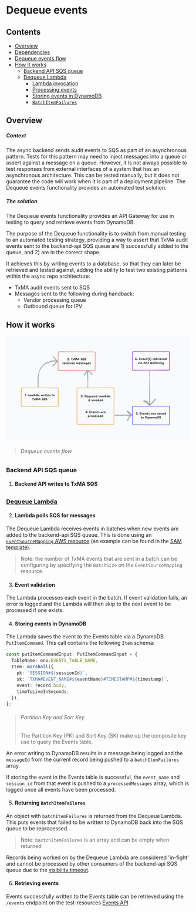# Dequeue events

## Contents
- [Overview](#overview)
- [Dependencies](#dependencies)
- [Dequeue events flow](#dequeue-events-flow)
- [How it works](#how-it-works)
  - [Backend API SQS queue](#backend-api-sqs-queue)
  - [Dequeue Lambda](#dequeue-lambda)
    - [Lambda invocation](#lambda-invocation)
    - [Processing events](#processing-events)
    - [Storing events in DynamoDB](#storing-events-in-dynamodb)
    - [`BatchItemFailures`](#batchitemfailures)

## Overview

##### Context

The async backend sends audit events to SQS as part of an asynchronous
pattern. Tests for this pattern may need to inject messages into a queue or
assert against a message on a queue. However, it is not always possible to test
responses from external interfaces of a system that has an asynchronous
architecture. This can be tested manually, but it does not guarantee the code
will work when it is part of a deployment pipeline. The Dequeue events
functionality provides an automated test solution.

##### The solution

The Dequeue events functionality provides an API Gateway for use in testing to
query and retrieve events from DynamoDB.

The purpose of the Dequeue functionality is to switch from manual testing to an automated
testing strategy, providing a way to assert that TxMA audit events sent to the
backend-api SQS queue are 1) successfully added to the queue, and 2) are in the
correct shape.

It achieves this by writing events to a database, so that they can later be
retrieved and tested against, adding the ability to test two existing
patterns within the async repo architecture:

- TxMA audit events sent to SQS
-  Messages sent to the following during handback:
    - Vendor processing queue
    - Outbound queue for IPV

<!-- #### How does it work? -->

<!-- To enable assertions on audit events, this test harness uses an AWS resource to
map a Lambda function to an SQS queue. An event triggers the Lambda to pull one
or more *`Records` from the queue to process and store in an Events table in
DynamoDB.

> *Note: a `Record` is the data structure that contains a payload, e.g., an
**audit event**. -->

<!-- The async backend sends audit events to the TxMA SQS queue. The Dequeue Lambda
then asynchronously polls the queue and reads messages in batches. The Lambda validates and saves the event payloads in DynamoDB.

The Events API provides the ability to query DynamoDB to retrieve one or more
events from the Events table. This API can be used to assert that audit events
have successfully been sent to SQS and that an event is sent in the correct
shape. -->

<!-- The purpose of the Dequeue flow is to switch from manual testing to an automated
testing strategy, providing a way to assert that TxMA audit events sent to the
backend-api SQS queue are 1) successfully added to the queue, and 2) are in the
correct shape.

It achieves this by writing events to a database, so that they can later be
retrieved and tested against, adding the ability to test two existing
patterns within the async repo architecture:

- TxMA audit events sent to SQS
-  Messages sent to the following during handback:
    - Vendor processing queue
    - Outbound queue for IPV -->

## How it works

<img src="events_flow_diagram.png">

> ###### Dequeue events flow

<!-- The async backend sends audit events to the TxMA SQS queue. The Dequeue Lambda
then asynchronously polls the queue and reads messages in batches. The Lambda validates and saves the event payloads in DynamoDB.

The Events API provides the ability to query DynamoDB to retrieve one or more
events from the Events table. This API can be used to assert that audit events
have successfully been sent to SQS and that an event is sent in the correct
shape. -->

##

### Backend API SQS queue

1. #### Backend API writes to TxMA SQS

<!-- The first step in the Dequeue events flow happens when a TxMA audit event is
sent to the backend-api SQS queue. This can be done manually in the AWS console
and by calling any Lambda, in a deployed backend-api stack, that pushes a TxMA
event to SQS. -->

##

### [Dequeue Lambda](./dequeueHandler.ts)

2. #### Lambda polls SQS for messages

<!-- Once events reach SQS, they are then pulled off of the queue by the Dequeue
Lambda to be processed. -->

The Dequeue Lambda receives events in batches when new events are added to the
backend-api SQS queue. This is done using an [`EventSourceMapping` AWS resource](https://docs.aws.amazon.com/AWSCloudFormation/latest/UserGuide/aws-resource-lambda-eventsourcemapping.html)
(an example can be found in the [SAM template](../../../infra/dequeue/function.yaml)).

> Note: the number of TxMA events that are sent in a batch can be configuring by
specifying the `BatchSize` on the `EventSourceMapping` resource.

<!-- A new event is sent from the backend-api SQS queue to the Dequeue Lambda.
Multiple TxMA events can be sent, in a `Records` array, by configuring the
`BatchSize` on the `EventSourceMapping` resource (an example can be found in the
[SAM template](../../../infra/dequeue/function.yaml)). -->

3. #### Event validation

The Lambda processes each event in the batch. If event validation fails, an
error is logged and the Lambda will then skip to the next event to be processed
if one exists.

<!-- Each event is processed individually with an initial check that logs an error if
event validation fails. The Lambda will then skip to the next event to be
processed if one exists. -->

4. #### Storing events in DynamoDB

The Lambda saves the event to the Events table via a DynamoDB `PutItemCommand`.
This call contains the following `Item` schema:

```typescript
const putItemCommandInput: PutItemCommandInput = {
  TableName: env.EVENTS_TABLE_NAME,
  Item: marshall({
    pk: `SESSION#${sessionId}`,
    sk: `TXMA#EVENT_NAME#${eventName}#TIMESTAMP#${timestamp}`,
    event: record.body,
    timeToLiveInSeconds,
  }),
};
```

> ###### Partition Key and Sort Key
> The Partition Key (PK) and Sort Key (SK) make up the composite key use to
> query the Events table.

An error writing to DynamoDB results in a message being logged and the
`messageId` from the current record being pushed to a `batchItemFailures` array.

If storing the event in the Events table is successful, the `event_name` and
`session_id` from that event is pushed to a `processedMessages` array, which is
logged once all events have been processed.

5. #### Returning `BatchItemFailures`

An object with `batchItemFailures` is returned from the Dequeue Lambda.
This puts events that failed to be written to DynamoDB back into the SQS queue
to be reprocessed.

> Note: `bactchItemFailures` is an array and can be empty when returned

Records being worked on by the Dequeue Lambda are considered 'in-fight' and
cannot be processed by other consumers of the backend-api SQS queue due to the
[visibility timeout](https://docs.aws.amazon.com/AWSSimpleQueueService/latest/SQSDeveloperGuide/sqs-visibility-timeout.html).

6. #### Retrieving events

Events successfully written to the Events table can be retrieved using
the `/events` endpoint on the test-resources
[Events API](../../../openApiSpecs/events-spec.yaml)

